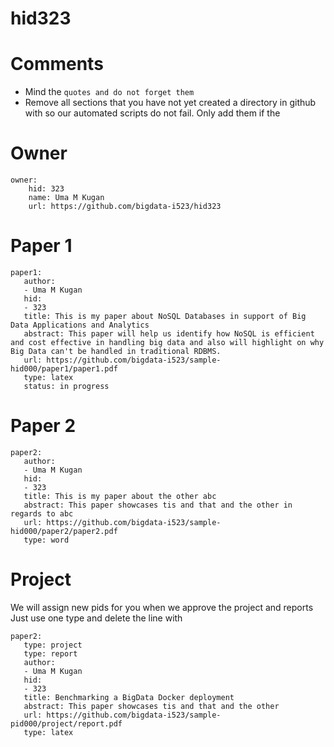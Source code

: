 # hid323
# Comments

* Mind the ```quotes and do not forget them```
* Remove all sections that you have not yet created a directory in github with so our automated scripts do not fail. Only add them if the 

# Owner

```
owner:
    hid: 323
    name: Uma M Kugan
    url: https://github.com/bigdata-i523/hid323
```

# Paper 1

```
paper1:
   author: 
   - Uma M Kugan
   hid:
   - 323
   title: This is my paper about NoSQL Databases in support of Big Data Applications and Analytics
   abstract: This paper will help us identify how NoSQL is efficient and cost effective in handling big data and also will highlight on why Big Data can't be handled in traditional RDBMS.
   url: https://github.com/bigdata-i523/sample-hid000/paper1/paper1.pdf
   type: latex
   status: in progress
```
   
# Paper 2

```
paper2:
   author: 
   - Uma M Kugan
   hid:
   - 323
   title: This is my paper about the other abc
   abstract: This paper showcases tis and that and the other in regards to abc
   url: https://github.com/bigdata-i523/sample-hid000/paper2/paper2.pdf   
   type: word
```

# Project 

We will assign new pids for you when we approve the project and reports   
Just use one type and delete the line with 

```
paper2:
   type: project
   type: report
   author: 
   - Uma M Kugan
   hid:
   - 323
   title: Benchmarking a BigData Docker deployment
   abstract: This paper showcases tis and that and the other 
   url: https://github.com/bigdata-i523/sample-pid000/project/report.pdf
   type: latex
```
   
